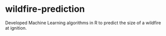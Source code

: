 # wildfire-prediction
Developed Machine Learning algorithms in R to predict the size of a wildfire at ignition.
